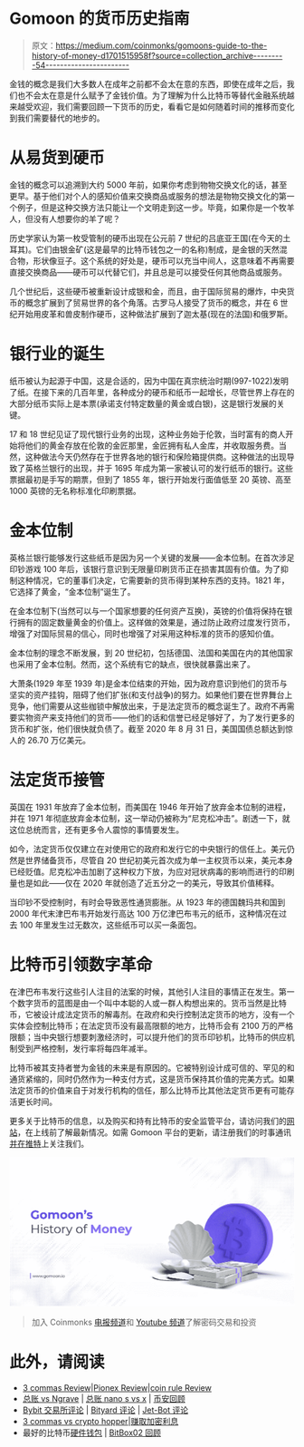 # Gomoon 的货币历史指南

> 原文：<https://medium.com/coinmonks/gomoons-guide-to-the-history-of-money-d1701515958f?source=collection_archive---------54----------------------->

金钱的概念是我们大多数人在成年之前都不会太在意的东西，即使在成年之后，我们也不会太在意是什么赋予了金钱价值。为了理解为什么比特币等替代金融系统越来越受欢迎，我们需要回顾一下货币的历史，看看它是如何随着时间的推移而变化到我们需要替代的地步的。

# 从易货到硬币

金钱的概念可以追溯到大约 5000 年前，如果你考虑到物物交换文化的话，甚至更早。基于他们对个人的感知价值来交换商品或服务的想法是物物交换文化的第一个例子，但是这种交换方法只能让一个文明走到这一步。毕竟，如果你是一个牧羊人，但没有人想要你的羊了呢？

历史学家认为第一枚受管制的硬币出现在公元前 7 世纪的吕底亚王国(在今天的土耳其)。它们由银金矿(这是最早的比特币钱包之一的名称)制成，是金银的天然混合物，形状像豆子。这个系统的好处是，硬币可以充当中间人，这意味着不再需要直接交换商品——硬币可以代替它们，并且总是可以接受任何其他商品或服务。

几个世纪后，这些硬币被重新设计成银和金，而且，由于国际贸易的爆炸，中央货币的概念扩展到了贸易世界的各个角落。古罗马人接受了货币的概念，并在 6 世纪开始用皮革和兽皮制作硬币，这种做法扩展到了迦太基(现在的法国)和俄罗斯。

# 银行业的诞生

纸币被认为起源于中国，这是合适的，因为中国在真宗统治时期(997-1022)发明了纸。在接下来的几百年里，各种成分的硬币和纸币一起增长，尽管世界上存在的大部分纸币实际上是本票(承诺支付特定数量的黄金或白银)，这是银行发展的关键。

17 和 18 世纪见证了现代银行业务的出现，这种业务始于伦敦，当时富有的商人开始将他们的黄金存放在伦敦的金匠那里，金匠拥有私人金库，并收取服务费。当然，这种做法今天仍然存在于世界各地的银行和保险箱提供商。这种做法的出现导致了英格兰银行的出现，并于 1695 年成为第一家被认可的发行纸币的银行。这些票据最初是手写的期票，但到了 1855 年，银行开始发行面值低至 20 英镑、高至 1000 英镑的无名称标准化印刷票据。

# 金本位制

英格兰银行能够发行这些纸币是因为另一个关键的发展——金本位制。在首次涉足印钞游戏 100 年后，该银行意识到无限量印刷货币正在损害其固有价值。为了抑制这种情况，它的董事们决定，它需要新的货币得到某种东西的支持。1821 年，它选择了黄金，“金本位制”诞生了。

在金本位制下(当然可以与一个国家想要的任何资产互换)，英镑的价值将保持在银行拥有的固定数量黄金的价值上。这样做的效果是，通过防止政府过度发行货币，增强了对国际贸易的信心，同时也增强了对采用这种标准的货币的感知价值。

金本位制的理念不断发展，到 20 世纪初，包括德国、法国和美国在内的其他国家也采用了金本位制。然而，这个系统有它的缺点，很快就暴露出来了。

大萧条(1929 年至 1939 年)是金本位结束的开始，因为政府意识到他们的货币与坚实的资产挂钩，阻碍了他们扩张(和支付战争)的努力。如果他们要在世界舞台上竞争，他们需要从这些枷锁中解放出来，于是法定货币的概念诞生了。政府不再需要实物资产来支持他们的货币——他们的话和信誉已经足够好了，为了发行更多的货币和扩张，他们很快就负债了。截至 2020 年 8 月 31 日，美国国债总额达到惊人的 26.70 万亿美元。

# 法定货币接管

英国在 1931 年放弃了金本位制，而美国在 1946 年开始了放弃金本位制的进程，并在 1971 年彻底放弃金本位制，这一举动仍被称为“尼克松冲击”。剧透一下，就这位总统而言，还有更多令人震惊的事情要发生。

如今，法定货币仅仅建立在对使用它的政府和发行它的中央银行的信任上。美元仍然是世界储备货币，尽管自 20 世纪初美元首次成为单一主权货币以来，美元本身已经贬值。尼克松冲击加剧了这种权力下放，为应对冠状病毒的影响而进行的印刷量也是如此——仅在 2020 年就创造了近五分之一的美元，导致其价值稀释。

当印钞不受控制时，有时会导致恶性通货膨胀。从 1923 年的德国魏玛共和国到 2000 年代末津巴布韦开始发行高达 100 万亿津巴布韦元的纸币，这种情况在过去 100 年里发生过无数次，这些纸币可以买一条面包。

# 比特币引领数字革命

在津巴布韦发行这些引人注目的法案的时候，其他引人注目的事情正在发生。第一个数字货币的蓝图是由一个叫中本聪的人或一群人构想出来的。货币当然是比特币，它被设计成法定货币的解毒剂。在政府和央行控制法定货币的地方，没有一个实体会控制比特币；在法定货币没有最高限额的地方，比特币会有 2100 万的严格限额；当中央银行想要刺激经济时，可以提升他们的货币印钞机，比特币的供应机制受到严格控制，发行率将每四年减半。

比特币被其支持者誉为金钱的未来是有原因的。它被特别设计成可信的、罕见的和通货紧缩的，同时仍然作为一种支付方式，这是货币保持其价值的完美方式。如果法定货币的价值来自于对发行机构的信任，那么比特币比其他法定货币更有可能存活更长时间。

更多关于比特币的信息，以及购买和持有比特币的安全监管平台，请访问我们的[网站](https://www.gomoon.io/)，在上线前了解最新情况。如需 Gomoon 平台的更新，请注册我们的时事通讯[并在推特](https://twitter.com/gomoon)上关注我们。

![](img/ab1e08a180161f8c549a9fb816e6f4c5.png)

> 加入 Coinmonks [电报频道](https://t.me/coincodecap)和 [Youtube 频道](https://www.youtube.com/c/coinmonks/videos)了解密码交易和投资

# 此外，请阅读

*   [3 commas Review](/coinmonks/3commas-review-an-excellent-crypto-trading-bot-2020-1313a58bec92)|[Pionex Review](https://coincodecap.com/pionex-review-exchange-with-crypto-trading-bot)|[coin rule Review](/coinmonks/coinrule-review-2021-a-beginner-friendly-crypto-trading-bot-daf0504848ba)
*   [总账 vs Ngrave](/coinmonks/ledger-vs-ngrave-zero-7e40f0c1d694) | [总账 nano s vs x](/coinmonks/ledger-nano-s-vs-x-battery-hardware-price-storage-59a6663fe3b0) | [币安回顾](/coinmonks/binance-review-ee10d3bf3b6e)
*   [Bybit 交易所评论](/coinmonks/bybit-exchange-review-dbd570019b71) | [Bityard 评论](https://coincodecap.com/bityard-reivew) | [Jet-Bot 评论](https://coincodecap.com/jet-bot-review)
*   [3 commas vs crypto hopper](/coinmonks/3commas-vs-pionex-vs-cryptohopper-best-crypto-bot-6a98d2baa203)|[赚取加密利息](/coinmonks/earn-crypto-interest-b10b810fdda3)
*   最好的比特币[硬件钱包](/coinmonks/hardware-wallets-dfa1211730c6) | [BitBox02 回顾](/coinmonks/bitbox02-review-your-swiss-bitcoin-hardware-wallet-c36c88fff29)